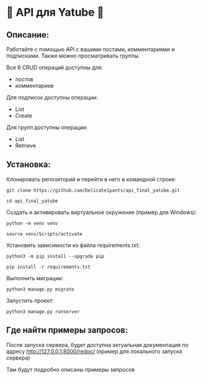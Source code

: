# :clown_face: API для Yatube :clown_face: #
## Описание:
Работайте с помощью API с вашими постами, комментариями и подписками. Также можно просматривать группы.  
  
Все 6 CRUD операций доступны для:
* постов
* комментариев  


Для подписок доступны операции:
- List
- Create  


Для групп доступны операции:
- List
- Retrieve


## Установка:

Клонировать репозиторий и перейти в него в командной строке:

```
git clone https://github.com/Delicate1pants/api_final_yatube.git
```

```
cd api_final_yatube
```

Cоздать и активировать виртуальное окружение (пример для Windows):

```
python -m venv venv
```

```
source venv/Scripts/activate
```

Установить зависимости из файла requirements.txt:

```
python3 -m pip install --upgrade pip
```

```
pip install -r requirements.txt
```

Выполнить миграции:

```
python3 manage.py migrate
```

Запустить проект:

```
python3 manage.py runserver
```


## Где найти примеры запросов:
После запуска сервера, будет доступна актуальная документация по адресу http://127.0.0.1:8000/redoc/ (пример для локального запуска сервера)  
  
Там будут подробно описаны примеры запросов
